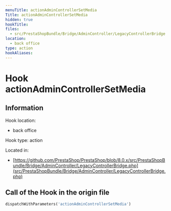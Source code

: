 ```yaml
---
menuTitle: actionAdminControllerSetMedia
Title: actionAdminControllerSetMedia
hidden: true
hookTitle: 
files:
  - src/PrestaShopBundle/Bridge/AdminController/LegacyControllerBridge.php
location:
  - back office
type: action
hookAliases:
---
```


# Hook actionAdminControllerSetMedia

## Information

Hook location:
  - back office

Hook type: action

Located in: 
  - [https://github.com/PrestaShop/PrestaShop/blob/8.0.x/src/PrestaShopBundle/Bridge/AdminController/LegacyControllerBridge.php](src/PrestaShopBundle/Bridge/AdminController/LegacyControllerBridge.php)

## Call of the Hook in the origin file

```php
dispatchWithParameters('actionAdminControllerSetMedia')
```